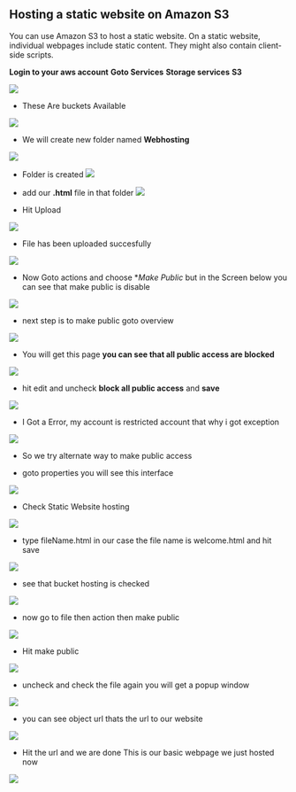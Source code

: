 ## Hosting a static website on Amazon S3

You can use Amazon S3 to host a static website. On a static website, individual webpages include static content. 
They might also contain client-side scripts.

**Login to your aws account**
**Goto Services**
**Storage services**
**S3**

![](images/a.PNG)


* These Are buckets Available

![](images/b.PNG)

* We will create new folder named **Webhosting**

![](images/c.PNG)

* Folder is created
![](images/d.PNG)

* add our **.html** file in that folder
![](images/e.PNG)

* Hit Upload

![](images/f.PNG)

* File has been uploaded succesfully

![](images/g.PNG)

* Now Goto actions and choose **Make Public*
but in the Screen below you can see that make public is disable

![](images/h.PNG)

* next step is to make public 
goto overview

![](images/i.PNG)

* You will get this page
**you can see that all public access are blocked**

![](images/j.PNG)

* hit edit and uncheck **block all public access** and **save**

![](images/k.PNG)

*  I Got a Error, my account is restricted account that why i got exception

![](images/l.PNG)

* So we try alternate way to make public access

* goto properties
you will see this interface

![](images/m.PNG)

* Check Static Website hosting

![](images/n.PNG)

* type fileName.html
in our case the file name is welcome.html
and hit save

![](images/o.PNG)

* see that bucket hosting is checked

![](images/p.PNG)


* now go to file then action then make public

![](images/q.PNG)

* Hit make public

![](images/r.PNG)


* uncheck and check the file again
you will get a popup window

![](images/s.PNG)

* you can see object url thats the url to our website

![](images/t.PNG)

* Hit the url and we are done
This is our basic webpage we just hosted now

![](images/u.PNG)








